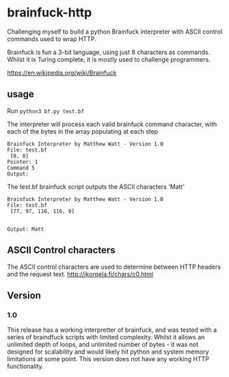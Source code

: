 # brainfuck-http
Challenging myself to build a python Brainfuck interpreter with ASCII control commands used to wrap HTTP.

Brainfuck is fun a 3-bit language, using just 8 characters as commands. Whilst it is Turing complete, it is mostly used to challenge programmers.

https://en.wikipedia.org/wiki/Brainfuck

## usage

Run `python3 bf.py test.bf`

The interpreter will process each valid brainfuck command character, with each of the bytes in the array populating at each step
```
Brainfuck Interpreter by Matthew Watt - Version 1.0 
File: test.bf 
 [0, 0] 
Pointer: 1 
Command 5 
Output: 
```

The test.bf brainfuck script outputs the ASCII characters 'Matt'
```
Brainfuck Interpreter by Matthew Watt - Version 1.0 
File: test.bf 
 [77, 97, 116, 116, 0] 


Output: Matt
```

## ASCII Control characters
The ASCII control characters are used to determine between HTTP headers and the request text.
http://jkorpela.fi/chars/c0.html

## Version
### 1.0
This release has a working interpretter of brainfuck, and was tested with a series of braindfuck scripts with limited complexity. Whilst it allows an unlimited depth of loops, and unlimited number of bytes - it was not designed for scalability and would likely hit python and system memory limitations at some point.
This version does not have any working HTTP functionality.
